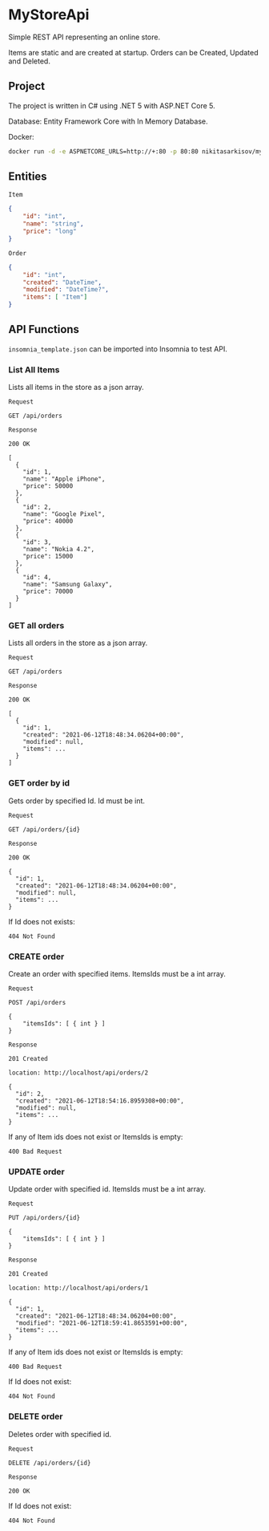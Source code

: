 ﻿# MyStoreApi

Simple REST API representing an online store.

Items are static and are created at startup. Orders can be Created, Updated and Deleted.

## Project

The project is written in C# using .NET 5 with ASP.NET Core 5.

Database: Entity Framework Core with In Memory Database.

Docker:

```bash
docker run -d -e ASPNETCORE_URLS=http://+:80 -p 80:80 nikitasarkisov/mystoreapi
```

## Entities

`Item`

```json
{
    "id": "int",
    "name": "string",
    "price": "long"
}
```

`Order`

```json
{
    "id": "int",
    "created": "DateTime",
    "modified": "DateTime?",
    "items": [ "Item"]
}
```

## API Functions

`insomnia_template.json` can be imported into Insomnia to test API.

### List All Items

Lists all items in the store as a json array.

`Request`

```
GET /api/orders
```

`Response`

```
200 OK

[
  {
    "id": 1,
    "name": "Apple iPhone",
    "price": 50000
  },
  {
    "id": 2,
    "name": "Google Pixel",
    "price": 40000
  },
  {
    "id": 3,
    "name": "Nokia 4.2",
    "price": 15000
  },
  {
    "id": 4,
    "name": "Samsung Galaxy",
    "price": 70000
  }
]
```

### GET all orders

Lists all orders in the store as a json array.

`Request`

```
GET /api/orders
```

`Response`

```
200 OK

[
  {
    "id": 1,
    "created": "2021-06-12T18:48:34.06204+00:00",
    "modified": null,
    "items": ...
  }
]
```

### GET order by id

Gets order by specified Id. Id must be int.

`Request`

```
GET /api/orders/{id}
```

`Response`

```
200 OK

{
  "id": 1,
  "created": "2021-06-12T18:48:34.06204+00:00",
  "modified": null,
  "items": ...
}
```

If Id does not exists:
```
404 Not Found
```

### CREATE order

Create an order with specified items. ItemsIds must be a int array.

`Request`

```
POST /api/orders

{
    "itemsIds": [ { int } ]
}
```

`Response`

```
201 Created

location: http://localhost/api/orders/2

{
  "id": 2,
  "created": "2021-06-12T18:54:16.8959308+00:00",
  "modified": null,
  "items": ...
}
```

If any of Item ids does not exist or ItemsIds is empty:

```
400 Bad Request
```

### UPDATE order

Update order with specified id. ItemsIds must be a int array.

`Request`

```
PUT /api/orders/{id}

{
    "itemsIds": [ { int } ]
}
```

`Response`

```
201 Created

location: http://localhost/api/orders/1

{
  "id": 1,
  "created": "2021-06-12T18:48:34.06204+00:00",
  "modified": "2021-06-12T18:59:41.8653591+00:00",
  "items": ...
}
```

If any of Item ids does not exist or ItemsIds is empty:

```
400 Bad Request
```

If Id does not exist:

```
404 Not Found
```

### DELETE order

Deletes order with specified id.

`Request`

```
DELETE /api/orders/{id}
```

`Response`

```
200 OK
```

If Id does not exist:

```
404 Not Found
```
